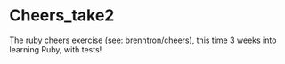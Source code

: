 # Cheers_take2
The ruby cheers exercise (see: brenntron/cheers), this time 3 weeks into learning Ruby, with tests!
